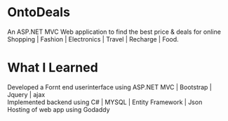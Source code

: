 # OntoDeals


An ASP.NET MVC Web application to find the best price & deals for online Shopping | Fashion | Electronics | Travel | Recharge   | Food. 

# What I Learned

 Developed a Fornt end userinterface using ASP.NET MVC | Bootstrap | Jquery | ajax  
 Implemented backend using C# | MYSQL | Entity Framework | Json  
 Hosting of web app using Godaddy   
 
